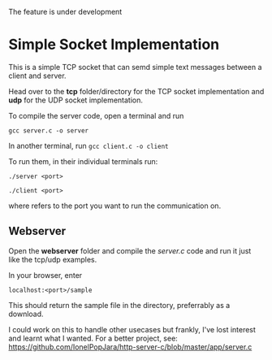 The feature is under development
# Simple Socket Implementation

This is a simple TCP socket that can semd simple text messages between a client and server.
 
Head over to the **tcp** folder/directory for the TCP socket implementation and **udp** for the UDP socket implementation.

To compile the server code, open a terminal and run

`` gcc server.c -o server
``

In another terminal, run 
`` gcc client.c -o client
``

To run them, in their individual terminals run:

`` ./server <port>
``

`` ./client <port>
``

where *<port>* refers to the port you want to run the communication on.

## Webserver
Open the **webserver** folder and compile the *server.c* code and run it just like the tcp/udp examples.

In your browser, enter

``localhost:<port>/sample
``

This should return the sample file in the directory, preferrably as a download.

I could work on this to handle other usecases but frankly, I've lost interest and learnt what I wanted. For a better project, see: https://github.com/IonelPopJara/http-server-c/blob/master/app/server.c
